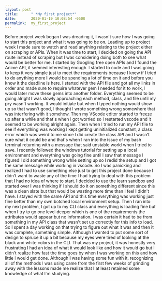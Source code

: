 ```yaml
---
layout: post
title:      " *My first project*"
date:       2020-01-19 10:08:54 -0500
permalink:  my_first_project
---
```



Before project week began I was dreading it, I wasn't sure how I was going to start this project and what it was going to be on. Leading up to project week I made sure to watch and read anything relating to the project either on scraping or APIs. When it was time to start, I decided on going the API route instead of scraping but I was considering doing both to see what would be better for me. I started by Googling free open APIs and I found the Anime API, it seemed interesting enough. I started to code and I was going to keep it very simple just to meet the requirements because I knew if I tried to do anything more I would be spending a lot of time on it and before you know it the deadline is here. I started with the API file and got all my links in order and made sure to require whatever gem I needed for it to work, I would later move these gems into another folder. Everything seemed to be going alright I was slowly approaching each method, class, and file until my pry wasn't working. It would initiate but when I typed nothing would show up so that wasn't good, I thought I wrote something wrong somewhere that was interfering with it somehow. Then my VScode editor started to freeze up after a while and that's when I got worried so I restarted vscode and it seemed to be working alright again. Then when I tried to run my API file to see if everything was working I kept getting uninitialized constant, a class error which was weird to me since I did create the class API and I wasn't sure what it could be and that's when I ran into the issue of my bash terminal returning with a message that said unstable world when I tried to save. I recently followed the windows tutorial for setting up a local environment and everything was going fine until I saw that message I figured I did something wrong while setting up so I redid the setup and I got the same message while working in vscode. So I was panicking and realized I had to use something else just to get this project done because I didn't want to waste any of the time I had trying to deal with this problem that I had no idea of where to start. I decided to use the learn sandbox and started over I was thinking if I should do it on something different since this was a clean slate but that would be wasting more time than I feel I didn't have. I stayed with the same API and this time everything was working just fine better than my own botched local environment setup. Then I ran into my next problem, I got up to my CLI class and everything is loading fine but when I try to go one level deeper which is one of the requirements the attributes would appear but no information. I was certain it had to be from something in my API class that wasn't set up correctly for this info to load. So I spent a day working on that trying to figure out what it was and then it was complete, something simple. Although I wanted to put some sort of design to spruce it up a bit because my eyes were tired of looking at the black and white colors in the CLI. That was my project, it was honestly very frustrating I had an idea of what it would look like and how it would go but I didn't realize how fast the time goes by when I was working on this and how little I would get done. Although I was having some fun with it, recognizing all of the methods I was using came from the first few weeks of grinding away with the lessons made me realize that I at least retained some knowledge of what I'm studying. 
